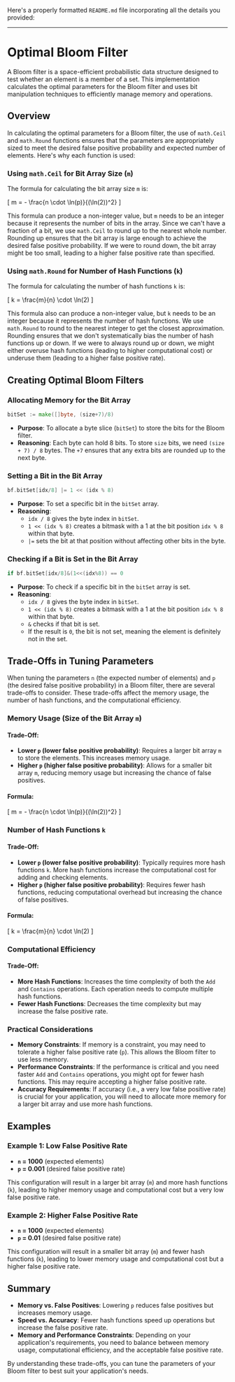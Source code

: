 Here's a properly formatted `README.md` file incorporating all the details you provided:

---

# Optimal Bloom Filter

A Bloom filter is a space-efficient probabilistic data structure designed to test whether an element is a member of a set. This implementation calculates the optimal parameters for the Bloom filter and uses bit manipulation techniques to efficiently manage memory and operations.

## Overview

In calculating the optimal parameters for a Bloom filter, the use of `math.Ceil` and `math.Round` functions ensures that the parameters are appropriately sized to meet the desired false positive probability and expected number of elements. Here's why each function is used:

### Using `math.Ceil` for Bit Array Size (`m`)

The formula for calculating the bit array size `m` is:

\[ m = - \frac{n \cdot \ln(p)}{(\ln(2))^2} \]

This formula can produce a non-integer value, but `m` needs to be an integer because it represents the number of bits in the array. Since we can't have a fraction of a bit, we use `math.Ceil` to round up to the nearest whole number. Rounding up ensures that the bit array is large enough to achieve the desired false positive probability. If we were to round down, the bit array might be too small, leading to a higher false positive rate than specified.

### Using `math.Round` for Number of Hash Functions (`k`)

The formula for calculating the number of hash functions `k` is:

\[ k = \frac{m}{n} \cdot \ln(2) \]

This formula also can produce a non-integer value, but `k` needs to be an integer because it represents the number of hash functions. We use `math.Round` to round to the nearest integer to get the closest approximation. Rounding ensures that we don't systematically bias the number of hash functions up or down. If we were to always round up or down, we might either overuse hash functions (leading to higher computational cost) or underuse them (leading to a higher false positive rate).

## Creating Optimal Bloom Filters

### Allocating Memory for the Bit Array

```go
bitSet := make([]byte, (size+7)/8)
```

- **Purpose**: To allocate a byte slice (`bitSet`) to store the bits for the Bloom filter.
- **Reasoning**: Each byte can hold 8 bits. To store `size` bits, we need `(size + 7) / 8` bytes. The `+7` ensures that any extra bits are rounded up to the next byte.

### Setting a Bit in the Bit Array

```go
bf.bitSet[idx/8] |= 1 << (idx % 8)
```

- **Purpose**: To set a specific bit in the `bitSet` array.
- **Reasoning**:
  - `idx / 8` gives the byte index in `bitSet`.
  - `1 << (idx % 8)` creates a bitmask with a 1 at the bit position `idx % 8` within that byte.
  - `|=` sets the bit at that position without affecting other bits in the byte.

### Checking if a Bit is Set in the Bit Array

```go
if bf.bitSet[idx/8]&(1<<(idx%8)) == 0
```

- **Purpose**: To check if a specific bit in the `bitSet` array is set.
- **Reasoning**:
  - `idx / 8` gives the byte index in `bitSet`.
  - `1 << (idx % 8)` creates a bitmask with a 1 at the bit position `idx % 8` within that byte.
  - `&` checks if that bit is set.
  - If the result is `0`, the bit is not set, meaning the element is definitely not in the set.

## Trade-Offs in Tuning Parameters

When tuning the parameters `n` (the expected number of elements) and `p` (the desired false positive probability) in a Bloom filter, there are several trade-offs to consider. These trade-offs affect the memory usage, the number of hash functions, and the computational efficiency.

### Memory Usage (Size of the Bit Array `m`)

#### Trade-Off:

- **Lower `p` (lower false positive probability)**: Requires a larger bit array `m` to store the elements. This increases memory usage.
- **Higher `p` (higher false positive probability)**: Allows for a smaller bit array `m`, reducing memory usage but increasing the chance of false positives.

#### Formula:

\[ m = - \frac{n \cdot \ln(p)}{(\ln(2))^2} \]

### Number of Hash Functions `k`

#### Trade-Off:

- **Lower `p` (lower false positive probability)**: Typically requires more hash functions `k`. More hash functions increase the computational cost for adding and checking elements.
- **Higher `p` (higher false positive probability)**: Requires fewer hash functions, reducing computational overhead but increasing the chance of false positives.

#### Formula:

\[ k = \frac{m}{n} \cdot \ln(2) \]

### Computational Efficiency

#### Trade-Off:

- **More Hash Functions**: Increases the time complexity of both the `Add` and `Contains` operations. Each operation needs to compute multiple hash functions.
- **Fewer Hash Functions**: Decreases the time complexity but may increase the false positive rate.

### Practical Considerations

- **Memory Constraints**: If memory is a constraint, you may need to tolerate a higher false positive rate (`p`). This allows the Bloom filter to use less memory.
- **Performance Constraints**: If the performance is critical and you need faster `Add` and `Contains` operations, you might opt for fewer hash functions. This may require accepting a higher false positive rate.
- **Accuracy Requirements**: If accuracy (i.e., a very low false positive rate) is crucial for your application, you will need to allocate more memory for a larger bit array and use more hash functions.

## Examples

### Example 1: Low False Positive Rate

- **`n` = 1000** (expected elements)
- **`p` = 0.001** (desired false positive rate)

This configuration will result in a larger bit array (`m`) and more hash functions (`k`), leading to higher memory usage and computational cost but a very low false positive rate.

### Example 2: Higher False Positive Rate

- **`n` = 1000** (expected elements)
- **`p` = 0.01** (desired false positive rate)

This configuration will result in a smaller bit array (`m`) and fewer hash functions (`k`), leading to lower memory usage and computational cost but a higher false positive rate.

## Summary

- **Memory vs. False Positives**: Lowering `p` reduces false positives but increases memory usage.
- **Speed vs. Accuracy**: Fewer hash functions speed up operations but increase the false positive rate.
- **Memory and Performance Constraints**: Depending on your application's requirements, you need to balance between memory usage, computational efficiency, and the acceptable false positive rate.

By understanding these trade-offs, you can tune the parameters of your Bloom filter to best suit your application's needs.

